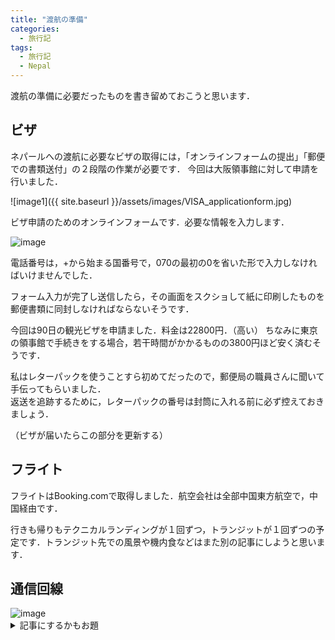 ```yaml
---
title: "渡航の準備"
categories:
  - 旅行記
tags:
  - 旅行記
  - Nepal
---
```


渡航の準備に必要だったものを書き留めておこうと思います．


## ビザ
ネパールへの渡航に必要なビザの取得には，「オンラインフォームの提出」「郵便での書類送付」の２段階の作業が必要です．
今回は大阪領事館に対して申請を行いました．

![image1]({{ site.baseurl }}/assets/images/VISA_applicationform.jpg)


ビザ申請のためのオンラインフォームです．必要な情報を入力します．


<img src="{{ '/assets/images/スクリーンショット 2025-07-22 14.04.23.png' | relative_url }}" alt="image" style="max-width: 100%; height: auto;">


電話番号は，+から始まる国番号で，070の最初の0を省いた形で入力しなければいけませんでした．

フォーム入力が完了し送信したら，その画面をスクショして紙に印刷したものを郵便書類に同封しなければならないそうです．

今回は90日の観光ビザを申請ました．料金は22800円．（高い）
ちなみに東京の領事館で手続きをする場合，若干時間がかかるものの3800円ほど安く済むそうです．

私はレターパックを使うことすら初めてだったので，郵便局の職員さんに聞いて手伝ってもらいました．  
返送を追跡するために，レターパックの番号は封筒に入れる前に必ず控えておきましょう．

（ビザが届いたらこの部分を更新する）

## フライト
フライトはBooking.comで取得しました．航空会社は全部中国東方航空で，中国経由です．

行きも帰りもテクニカルランディングが１回ずつ，トランジットが１回ずつの予定です．トランジット先での風景や機内食などはまた別の記事にしようと思います．


## 通信回線


<img src="{{ '/assets/images/IMG_7535.JPG' | relative_url }}" alt="image" style="max-width: 50%; height: auto;">


<details>
<summary>記事にするかもお題</summary>


</details>